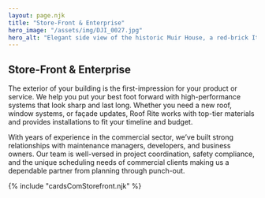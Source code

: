 ```yaml
---
layout: page.njk
title: "Store-Front & Enterprise"
hero_image: "/assets/img/DJI_0027.jpg"
hero_alt: "Elegant side view of the historic Muir House, a red-brick Italianate structure with white trim and ornate brackets installed under the soffits of a newly installed roof. The building features arched windows, a white wooden back porch, and a brick driveway lightly dusted with snow. The preserved structure sits surrounded by leafless winter trees, in front of a dim, sunsetting sky."
---
```


## Store-Front & Enterprise

The exterior of your building is the first-impression for your product or service. We help you put your best foot forward with high-performance systems that look sharp and last long. Whether you need a new roof, window systems, or façade updates, Roof Rite works with top-tier materials and provides installations to fit your timeline and budget.

With years of experience in the commercial sector, we’ve built strong relationships with maintenance managers, developers, and business owners. Our team is well-versed in project coordination, safety compliance, and the unique scheduling needs of commercial clients making us a dependable partner from planning through punch-out.

<div class="breakout">
  {% include "cardsComStorefront.njk" %}
  <!-- Possible Gallery Here -->
</div>

